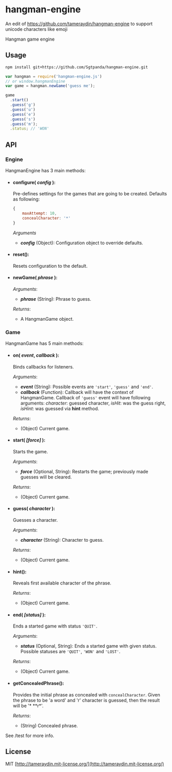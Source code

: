 # hangman-engine
An edit of https://github.com/tameraydin/hangman-engine to support unicode characters like emoji

Hangman game engine

## Usage

```bash
npm install git+https://github.com/Sgtpanda/hangman-engine.git
```

```javascript
var hangman = require('hangman-engine.js')
// or window.hangmanEngine
var game = hangman.newGame('guess me');

game
  .start()
  .guess('g')
  .guess('u')
  .guess('e')
  .guess('s')
  .guess('m');
  .status; // 'WON'
```

## API

### Engine
HangmanEngine has 3 main methods:
- #### configure( *config* ):
  Pre-defines settings for the games that are going to be created.
  Defaults as following:
  ```javascript
  {
      maxAttempt: 10,
      concealCharacter: '*'
  }
  ```

  *Arguments*
  - ***config*** (Object): Configuration object to override defaults.

- #### reset():
  Resets configuration to the default.

- #### newGame( *phrase* ):
  *Arguments*: 
  - ***phrase*** (String): Phrase to guess.

  *Returns*: 
  - A HangmanGame object.

### Game
HangmanGame has 5 main methods:

- #### on( *event*, *callback* ):
  Binds callbacks for listeners.

  *Arguments*: 
  - ***event*** (String): Possible events are `'start'`, `'guess'` and `'end'`.
  - ***callback*** (Function): Callback will have the context of HangmanGame. Callback of `'guess'` event will have following arguments: *character*: guessed character, *isHit*: was the guess right, *isHint*: was guessed via **hint** method.

  *Returns*: 
  - (Object) Current game.

- #### start( *[force]* ):
  Starts the game.

  *Arguments*: 
  - ***force*** (Optional, String): Restarts the game; previously made guesses will be cleared.

  *Returns*: 
  - (Object) Current game.
  
- #### guess( *character* ):
  Guesses a character.

  *Arguments*: 
  - ***character*** (String): Character to guess.

  *Returns*: 
  - (Object) Current game.

- #### hint():
  Reveals first available character of the phrase.

  *Returns*: 
  - (Object) Current game.

- #### end( *[status]* ):
  Ends a started game with status `'QUIT'`.

  *Arguments*: 
  - ***status*** (Optional, String): Ends a started game with given status. Possible statuses are `'QUIT'`, `'WON'` and `'LOST'`.

  *Returns*: 
  - (Object) Current game.

- #### getConcealedPhrase():
  Provides the initial phrase as concealed with `concealCharacter`. Given the phrase to be 'a word' and 'r' character is guessed, then the result will be '&#42; &#42;&#42;r&#42;'.

  *Returns*: 
  - (String) Concealed phrase.

See /test for more info.

## License

MIT [http://tameraydin.mit-license.org/](http://tameraydin.mit-license.org/)
